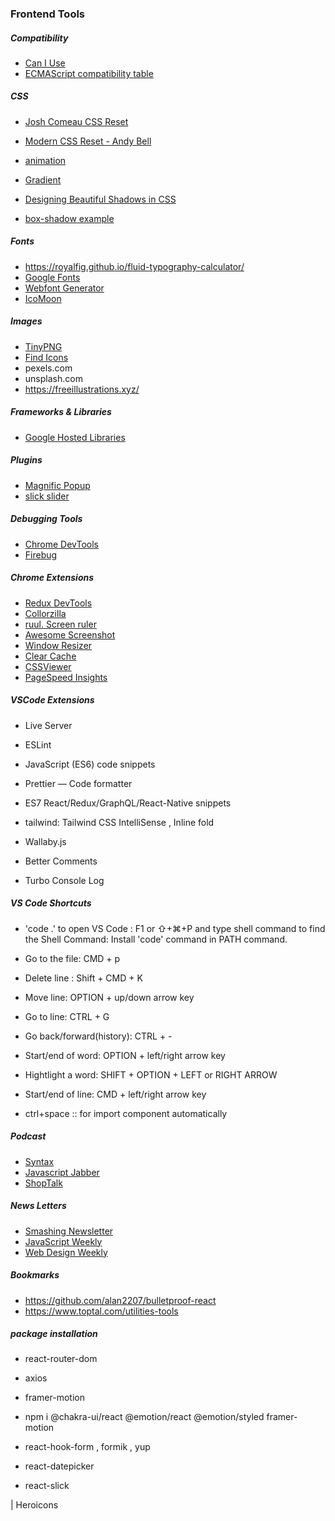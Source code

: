 ### Frontend Tools

##### Compatibility

- [Can I Use](http://caniuse.com/)
- [ECMAScript compatibility table](http://kangax.github.io/compat-table/es6/)


##### CSS

- [Josh Comeau CSS Reset](https://www.joshwcomeau.com/css/custom-css-reset/)
- [Modern CSS Reset - Andy Bell](https://gist.github.com/Asjas/4b0736108d56197fce0ec9068145b421)

- [animation](https://animista.net/)
- [Gradient](https://cssgradient.io/)
- [Designing Beautiful Shadows in CSS](https://www.joshwcomeau.com/css/designing-shadows/)
- [box-shadow example](https://getcssscan.com/css-box-shadow-examples)


##### Fonts

- https://royalfig.github.io/fluid-typography-calculator/
- [Google Fonts](https://www.google.com/fonts)
- [Webfont Generator](http://www.fontsquirrel.com/tools/webfont-generator)
- [IcoMoon](https://icomoon.io/)


##### Images

- [TinyPNG](https://tinypng.com/)
- [Find Icons](http://findicons.com/)
- pexels.com
- unsplash.com
- https://freeillustrations.xyz/


##### Frameworks & Libraries

- [Google Hosted Libraries](https://developers.google.com/speed/libraries)


##### Plugins

- [Magnific Popup](http://dimsemenov.com/plugins/magnific-popup/)
- [slick slider](http://kenwheeler.github.io/slick/)


##### Debugging Tools

- [Chrome DevTools](https://developers.google.com/chrome-developer-tools/)
- [Firebug](http://getfirebug.com/)


##### Chrome Extensions

- [Redux DevTools](https://chrome.google.com/webstore/detail/redux-devtools/lmhkpmbekcpmknklioeibfkpmmfibljd)
- [Collorzilla](https://chrome.google.com/webstore/detail/colorzilla/bhlhnicpbhignbdhedgjhgdocnmhomnp)
- [ruul. Screen ruler](https://chrome.google.com/webstore/detail/ruul-screen-ruler/mlbnpnlmfngmlcmkhjpbfokdphfehhjj)
- [Awesome Screenshot](https://chrome.google.com/webstore/detail/awesome-screenshot-captur/alelhddbbhepgpmgidjdcjakblofbmce)
- [Window Resizer](https://chrome.google.com/webstore/detail/window-resizer/kkelicaakdanhinjdeammmilcgefonfh)
- [Clear Cache](https://chrome.google.com/webstore/detail/clear-cache/cppjkneekbjaeellbfkmgnhonkkjfpdn)
- [CSSViewer](https://chrome.google.com/webstore/detail/cssviewer/ggfgijbpiheegefliciemofobhmofgce)
- [PageSpeed Insights](https://chrome.google.com/webstore/detail/pagespeed-insights-by-goo/gplegfbjlmmehdoakndmohflojccocli)

##### VSCode Extensions

- Live Server
- ESLint
- JavaScript (ES6) code snippets
- Prettier — Code formatter
- ES7 React/Redux/GraphQL/React-Native snippets

- tailwind: Tailwind CSS IntelliSense , Inline fold

- Wallaby.js
- Better Comments
- Turbo Console Log

##### VS Code Shortcuts
- 'code .' to open VS Code : F1 or ⇧+⌘+P and type shell command to find the Shell Command: Install 'code' command in PATH command.


- Go to the file: CMD + p

- Delete line : Shift + CMD + K
- Move line: OPTION + up/down arrow key
- Go to line: CTRL + G
- Go back/forward(history): CTRL + -

- Start/end of word: OPTION + left/right arrow key
- Hightlight a word: SHIFT + OPTION + LEFT or RIGHT ARROW

- Start/end of line: CMD + left/right arrow key

- ctrl+space :: for import component automatically

##### Podcast

- [Syntax](https://syntax.fm/)
- [Javascript Jabber](https://topenddevs.com/podcasts/javascript-jabber)
- [ShopTalk](http://shoptalkshow.com/)

##### News Letters

- [Smashing Newsletter](http://www.smashingmagazine.com/the-smashing-newsletter/)
- [JavaScript Weekly](http://javascriptweekly.com/)
- [Web Design Weekly](http://web-design-weekly.com/)

##### Bookmarks

- https://github.com/alan2207/bulletproof-react
- https://www.toptal.com/utilities-tools

##### package installation

- react-router-dom
- axios

- framer-motion
- npm i @chakra-ui/react @emotion/react @emotion/styled framer-motion
- react-hook-form , formik , yup
- react-datepicker
- react-slick

| Heroicons
